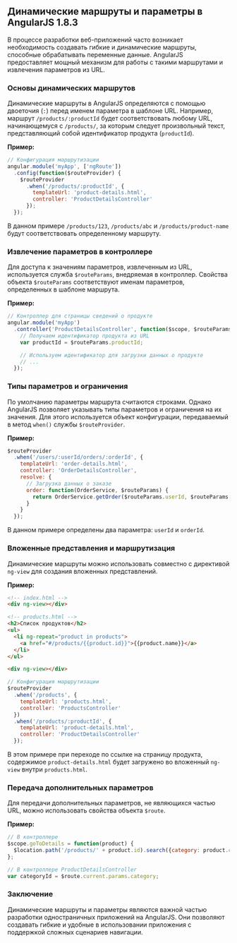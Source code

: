 ## Динамические маршруты и параметры в AngularJS 1.8.3

В процессе разработки веб-приложений часто возникает необходимость создавать гибкие и динамические маршруты, способные обрабатывать переменные данные. AngularJS предоставляет мощный механизм для работы с такими маршрутами и извлечения параметров из URL.

### Основы динамических маршрутов

Динамические маршруты в AngularJS определяются с помощью двоеточия (`:`) перед именем параметра в шаблоне URL. Например, маршрут `/products/:productId` будет соответствовать любому URL, начинающемуся с `/products/`, за которым следует произвольный текст, представляющий собой идентификатор продукта (`productId`).

**Пример:**

```javascript
// Конфигурация маршрутизации
angular.module('myApp', ['ngRoute'])
  .config(function($routeProvider) {
    $routeProvider
      .when('/products/:productId', {
        templateUrl: 'product-details.html',
        controller: 'ProductDetailsController'
      });
  });
```

В данном примере `/products/123`, `/products/abc` и `/products/product-name` будут соответствовать определенному маршруту.

### Извлечение параметров в контроллере

Для доступа к значениям параметров, извлеченным из URL, используется служба `$routeParams`, внедряемая в контроллер. Свойства объекта `$routeParams` соответствуют именам параметров, определенных в шаблоне маршрута.

**Пример:**

```javascript
// Контроллер для страницы сведений о продукте
angular.module('myApp')
  .controller('ProductDetailsController', function($scope, $routeParams) {
    // Получаем идентификатор продукта из URL
    var productId = $routeParams.productId;

    // Используем идентификатор для загрузки данных о продукте
    // ...
  });
```

### Типы параметров и ограничения

По умолчанию параметры маршрута считаются строками. Однако AngularJS позволяет указывать типы параметров и ограничения на их значения. Для этого используется объект конфигурации, передаваемый в метод `when()` службы `$routeProvider`.

**Пример:**

```javascript
$routeProvider
  .when('/users/:userId/orders/:orderId', {
    templateUrl: 'order-details.html',
    controller: 'OrderDetailsController',
    resolve: {
      // Загрузка данных о заказе
      order: function(OrderService, $routeParams) {
        return OrderService.getOrder($routeParams.userId, $routeParams.orderId);
      }
    }
  });
```

В данном примере определены два параметра: `userId` и `orderId`. 

### Вложенные представления и маршрутизация

Динамические маршруты можно использовать совместно с директивой `ng-view` для создания вложенных представлений. 

**Пример:**

```html
<!-- index.html -->
<div ng-view></div>
```

```html
<!-- products.html -->
<h2>Список продуктов</h2>
<ul>
  <li ng-repeat="product in products">
    <a href="#/products/{{product.id}}">{{product.name}}</a>
  </li>
</ul>

<div ng-view></div>
```

```javascript
// Конфигурация маршрутизации
$routeProvider
  .when('/products', {
    templateUrl: 'products.html',
    controller: 'ProductsController'
  })
  .when('/products/:productId', {
    templateUrl: 'product-details.html',
    controller: 'ProductDetailsController'
  });
```

В этом примере при переходе по ссылке на страницу продукта, содержимое `product-details.html` будет загружено во вложенный `ng-view` внутри `products.html`.

### Передача дополнительных параметров

Для передачи дополнительных параметров, не являющихся частью URL, можно использовать свойства объекта `$route`.

**Пример:**

```javascript
// В контроллере
$scope.goToDetails = function(product) {
  $location.path('/products/' + product.id).search({category: product.category});
};
```

```javascript
// В контроллере ProductDetailsController
var categoryId = $route.current.params.category;
```

### Заключение

Динамические маршруты и параметры являются важной частью разработки одностраничных приложений на AngularJS. Они позволяют создавать гибкие и удобные в использовании приложения с поддержкой сложных сценариев навигации. 
